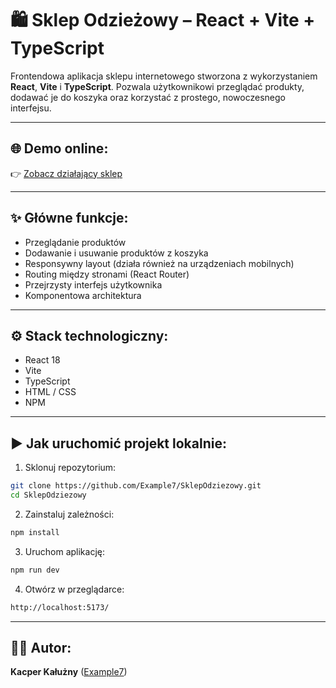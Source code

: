 # 🛍️ Sklep Odzieżowy – React + Vite + TypeScript

Frontendowa aplikacja sklepu internetowego stworzona z wykorzystaniem **React**, **Vite** i **TypeScript**. Pozwala użytkownikowi przeglądać produkty, dodawać je do koszyka oraz korzystać z prostego, nowoczesnego interfejsu.

---

## 🌐 Demo online:

👉 [Zobacz działający sklep](https://c78f7b85.website--kk.pages.dev/)

---

## ✨ Główne funkcje:

- Przeglądanie produktów
- Dodawanie i usuwanie produktów z koszyka
- Responsywny layout (działa również na urządzeniach mobilnych)
- Routing między stronami (React Router)
- Przejrzysty interfejs użytkownika
- Komponentowa architektura

---

## ⚙️ Stack technologiczny:

- React 18
- Vite
- TypeScript
- HTML / CSS
- NPM

---

## ▶️ Jak uruchomić projekt lokalnie:

1. Sklonuj repozytorium:

```bash
git clone https://github.com/Example7/SklepOdziezowy.git
cd SklepOdziezowy
```

2. Zainstaluj zależności:
```bash
npm install
```

3. Uruchom aplikację:
```bash
npm run dev
```

4. Otwórz w przeglądarce:
```bash
http://localhost:5173/
```

---

## 👨‍💻 Autor:
**Kacper Kałużny** ([Example7](https://github.com/Example7))  
